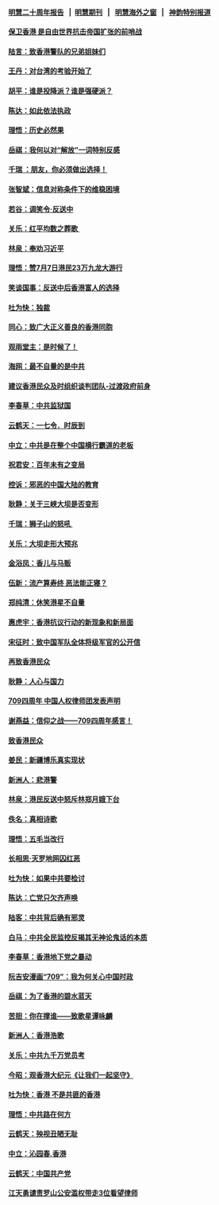 #### [明慧二十周年报告](https://github.com/gfw-breaker/mh-reports/blob/master/README.md?t=07191820) &nbsp;&nbsp;|&nbsp;&nbsp;[明慧期刊](https://github.com/gfw-breaker/mh-qikan) &nbsp;&nbsp;|&nbsp;&nbsp; [明慧海外之窗](https://github.com/gfw-breaker/mh-news/blob/master/README.md?t=07191820) &nbsp;&nbsp;|&nbsp;&nbsp; [神韵特别报道](https://github.com/gfw-breaker/mh-news/blob/master/shenyun.md?t=07191820) 

#### [保卫香港 是自由世界抗击帝国扩张的前哨战](../pages/nsc993/n11393186.md?t=07191820) 

#### [陆言：致香港警队的兄弟姐妹们](../pages/nsc993/n11392281.md?t=07191820) 

#### [王丹：对台湾的考验开始了](../pages/nsc993/n11391258.md?t=07191820) 

#### [胡平：谁是投降派？谁是强硬派？](../pages/nsc993/n11391224.md?t=07191820) 

#### [陈达：如此依法执政](../pages/nsc993/n11388999.md?t=07191820) 

#### [理悟：历史必然果](../pages/nsc993/n11388741.md?t=07191820) 

#### [岳祺：我何以对“解放”一词特别反感](../pages/nsc993/n11385696.md?t=07191820) 

#### [千瑞 ：朋友，你必须做出选择！](../pages/nsc993/n11384949.md?t=07191820) 

#### [张智斌：信息对称条件下的维稳困境](../pages/nsc993/n11384812.md?t=07191820) 

#### [若谷：调笑令‧反送中](../pages/nsc993/n11383745.md?t=07191820) 

#### [关乐：红平均数之葬歌 ](../pages/nsc993/n11383498.md?t=07191820) 

#### [林泉：奉劝习近平](../pages/nsc993/n11383487.md?t=07191820) 

#### [理悟：赞7月7日港民23万九龙大游行](../pages/nsc993/n11383473.md?t=07191820) 

#### [笑谈国事：反送中后香港富人的选择](../pages/nsc993/n11382020.md?t=07191820) 

#### [吐为快：独裁](../pages/nsc993/n11382755.md?t=07191820) 

#### [同心：致广大正义善良的香港同胞](../pages/nsc993/n11382745.md?t=07191820) 

#### [观雨堂主：是时候了！](../pages/nsc993/n11382737.md?t=07191820) 

#### [海网：最不自量的是中共](../pages/nsc993/n11380440.md?t=07191820) 

#### [建议香港民众及时组织谈判团队-过渡政府前身](../pages/nsc993/n11379909.md?t=07191820) 

#### [李春草：中共监狱国](../pages/nsc993/n11378989.md?t=07191820) 

#### [云鹤天：一七令．时辰到](../pages/nsc993/n11379260.md?t=07191820) 

#### [中立：中共是在整个中国横行霸道的老板](../pages/nsc993/n11378382.md?t=07191820) 

#### [祝君安：百年未有之变局](../pages/nsc993/n11378376.md?t=07191820) 

#### [控诉：邪恶的中国大陆的教育](../pages/nsc993/n11378344.md?t=07191820) 

#### [耿静：关于三峡大坝是否变形](../pages/nsc993/n11375879.md?t=07191820) 

#### [千瑞：狮子山的怒吼 ](../pages/nsc993/n11375644.md?t=07191820) 

#### [关乐：大坝走形大预兆](../pages/nsc993/n11375629.md?t=07191820) 

#### [金浴凤：香儿与马贩](../pages/nsc993/n11375580.md?t=07191820) 

#### [伍新：流产算寿终  恶法能正寝？](../pages/nsc993/n11375581.md?t=07191820) 

#### [郑纯清：休笑港星不自量](../pages/nsc993/n11375555.md?t=07191820) 

#### [惠虎宇：香港抗议行动的新现象和新局面](../pages/nsc993/n11375501.md?t=07191820) 

#### [宋征时：致中国军队全体将级军官的公开信](../pages/nsc993/n11373354.md?t=07191820) 

#### [再致香港民众](../pages/nsc993/n11373870.md?t=07191820) 

#### [耿静：人心与国力](../pages/nsc993/n11373759.md?t=07191820) 

#### [709四周年 中国人权律师团发表声明](../pages/nsc993/n11373565.md?t=07191820) 

#### [谢燕益：信仰之战——709四周年感言！](../pages/nsc993/n11373388.md?t=07191820) 

#### [致香港民众](../pages/nsc993/n11373286.md?t=07191820) 

#### [姜民：新疆博乐真实现状](../pages/nsc993/n11371223.md?t=07191820) 

#### [新洲人：悲港警](../pages/nsc993/n11371174.md?t=07191820) 

#### [林泉：港民反送中怒斥林郑月娥下台](../pages/nsc993/n11370676.md?t=07191820) 

#### [佚名：真相诗歌](../pages/nsc993/n11370666.md?t=07191820) 

#### [理悟：五毛当改行](../pages/nsc993/n11369314.md?t=07191820) 

#### [长相思‧天罗地网囚红恶](../pages/nsc993/n11368444.md?t=07191820) 

#### [吐为快：如果中共要检讨](../pages/nsc993/n11368441.md?t=07191820) 

#### [陈达：亡党只欠齐声唤](../pages/nsc993/n11367838.md?t=07191820) 

#### [陆客：中共背后确有邪灵](../pages/nsc993/n11365263.md?t=07191820) 

#### [白马：中共全民监控反揭其无神论鬼话的本质](../pages/nsc993/n11365236.md?t=07191820) 

#### [李春草：香港地下党之暴动](../pages/nsc993/n11365210.md?t=07191820) 

#### [阮吉安漫画“709”：我为何关心中国时政](../pages/nsc993/n11362127.md?t=07191820) 

#### [岳祺：为了香港的碧水蓝天](../pages/nsc993/n11362627.md?t=07191820) 

#### [苦胆：你在撑谁——致歌星谭咏麟](../pages/nsc993/n11361348.md?t=07191820) 

#### [新洲人：香港浩歌](../pages/nsc993/n11361334.md?t=07191820) 

#### [关乐：中共九千万党员考](../pages/nsc993/n11361304.md?t=07191820) 

#### [今昭：观香港大纪元《让我们一起坚守》](../pages/nsc993/n11361244.md?t=07191820) 

#### [吐为快：香港  不是共匪的香港](../pages/nsc993/n11360918.md?t=07191820) 

#### [理悟：中共路在何方](../pages/nsc993/n11360509.md?t=07191820) 

#### [云鹤天：殃视丑陋无耻](../pages/nsc993/n11358872.md?t=07191820) 

#### [中立：沁园春.香港](../pages/nsc993/n11358843.md?t=07191820) 

#### [云鹤天：中国共产党](../pages/nsc993/n11356465.md?t=07191820) 

#### [江天勇谴责罗山公安滥权带走3位看望律师](../pages/nsc993/n11356042.md?t=07191820) 

